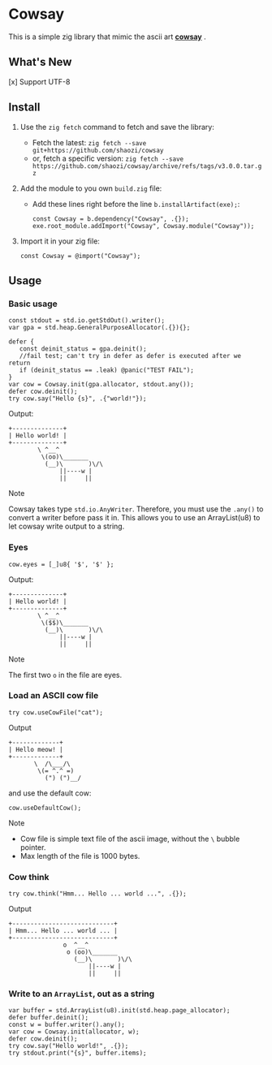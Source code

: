 # Cowsay

This is a simple zig library that mimic the ascii art [**cowsay**](https://en.wikipedia.org/wiki/Cowsay) .

## What's New

[x] Support UTF-8

## Install

1. Use the `zig fetch` command to fetch and save the library:
   - Fetch the latest: `zig fetch --save git+https://github.com/shaozi/cowsay`
   - or, fetch a specific version: `zig fetch --save https://github.com/shaozi/cowsay/archive/refs/tags/v3.0.0.tar.gz`
1. Add the module to you own `build.zig` file:

   - Add these lines right before the line `b.installArtifact(exe);`:

     ```zig
     const Cowsay = b.dependency("Cowsay", .{});
     exe.root_module.addImport("Cowsay", Cowsay.module("Cowsay"));
     ```

1. Import it in your zig file:

   ```zig
   const Cowsay = @import("Cowsay");
   ```

## Usage

### Basic usage

```zig
const stdout = std.io.getStdOut().writer();
var gpa = std.heap.GeneralPurposeAllocator(.{}){};

defer {
   const deinit_status = gpa.deinit();
   //fail test; can't try in defer as defer is executed after we return
   if (deinit_status == .leak) @panic("TEST FAIL");
}
var cow = Cowsay.init(gpa.allocator, stdout.any());
defer cow.deinit();
try cow.say("Hello {s}", .{"world!"});
```

Output:

```text
+--------------+
| Hello world! |
+--------------+
        \ ^__^
         \(oo)\_______
          (__)\       )\/\
              ||----w |
              ||     ||
```

> [!NOTE]
>
> Cowsay takes type `std.io.AnyWriter`. Therefore, you must use the `.any()` to
> convert a writer before pass it in. This allows you to use an ArrayList(u8) to
> let cowsay write output to a string.

### Eyes

```zig
cow.eyes = [_]u8{ '$', '$' };
```

Output:

```text
+--------------+
| Hello world! |
+--------------+
        \ ^__^
         \($$)\_______
          (__)\       )\/\
              ||----w |
              ||     ||
```

> [!NOTE]
>
> The first two `o` in the file are eyes.

### Load an ASCII cow file

```zig
try cow.useCowFile("cat");
```

Output

```text
+-------------+
| Hello meow! |
+-------------+
       \  /\___/\
        \(= ^.^ =)
          (") (")__/
```

and use the default cow:

```zig
cow.useDefaultCow();
```

> [!NOTE]
>
> - Cow file is simple text file of the ascii image, without the `\` bubble pointer.
> - Max length of the file is 1000 bytes.

### Cow think

```zig
try cow.think("Hmm... Hello ... world ...", .{});
```

Output

```text
+----------------------------+
| Hmm... Hello ... world ... |
+----------------------------+
               o  ^__^
                o (oo)\_______
                  (__)\       )\/\
                      ||----w |
                      ||     ||
```

### Write to an `ArrayList`, out as a string

```zig
var buffer = std.ArrayList(u8).init(std.heap.page_allocator);
defer buffer.deinit();
const w = buffer.writer().any();
var cow = Cowsay.init(allocator, w);
defer cow.deinit();
try cow.say("Hello world!", .{});
try stdout.print("{s}", buffer.items);
```
